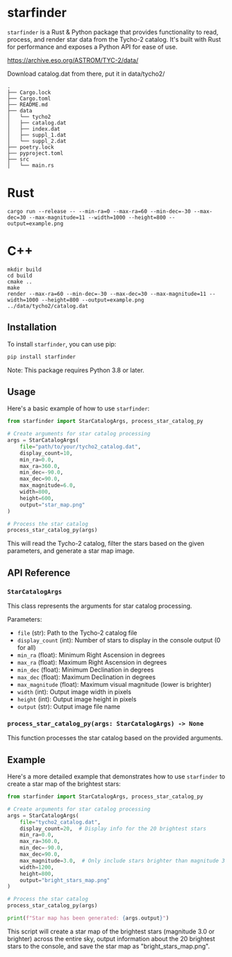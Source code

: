 # starfinder

`starfinder` is a Rust & Python package that provides functionality to read, process, and render star data from the Tycho-2 catalog. It's built with Rust for performance and exposes a Python API for ease of use.

https://archive.eso.org/ASTROM/TYC-2/data/

Download catalog.dat from there, put it in data/tycho2/

```
.
├── Cargo.lock
├── Cargo.toml
├── README.md
├── data
│   └── tycho2
│   ├── catalog.dat
│   ├── index.dat
│   ├── suppl_1.dat
│   └── suppl_2.dat
├── poetry.lock
├── pyproject.toml
├── src
│   └── main.rs
```

# Rust

```
cargo run --release -- --min-ra=0 --max-ra=60 --min-dec=-30 --max-dec=30 --max-magnitude=11 --width=1000 --height=800 --output=example.png
```

# C++

```
mkdir build
cd build
cmake ..
make
render --max-ra=60 --min-dec=-30 --max-dec=30 --max-magnitude=11 --width=1000 --height=800 --output=example.png ../data/tycho2/catalog.dat
```

## Installation

To install `starfinder`, you can use pip:

```bash
pip install starfinder
```

Note: This package requires Python 3.8 or later.

## Usage

Here's a basic example of how to use `starfinder`:

```python
from starfinder import StarCatalogArgs, process_star_catalog_py

# Create arguments for star catalog processing
args = StarCatalogArgs(
    file="path/to/your/tycho2_catalog.dat",
    display_count=10,
    min_ra=0.0,
    max_ra=360.0,
    min_dec=-90.0,
    max_dec=90.0,
    max_magnitude=6.0,
    width=800,
    height=600,
    output="star_map.png"
)

# Process the star catalog
process_star_catalog_py(args)
```

This will read the Tycho-2 catalog, filter the stars based on the given parameters, and generate a star map image.

## API Reference

### `StarCatalogArgs`

This class represents the arguments for star catalog processing.

Parameters:

- `file` (str): Path to the Tycho-2 catalog file
- `display_count` (int): Number of stars to display in the console output (0 for all)
- `min_ra` (float): Minimum Right Ascension in degrees
- `max_ra` (float): Maximum Right Ascension in degrees
- `min_dec` (float): Minimum Declination in degrees
- `max_dec` (float): Maximum Declination in degrees
- `max_magnitude` (float): Maximum visual magnitude (lower is brighter)
- `width` (int): Output image width in pixels
- `height` (int): Output image height in pixels
- `output` (str): Output image file name

### `process_star_catalog_py(args: StarCatalogArgs) -> None`

This function processes the star catalog based on the provided arguments.

## Example

Here's a more detailed example that demonstrates how to use `starfinder` to create a star map of the brightest stars:

```python
from starfinder import StarCatalogArgs, process_star_catalog_py

# Create arguments for star catalog processing
args = StarCatalogArgs(
    file="tycho2_catalog.dat",
    display_count=20,  # Display info for the 20 brightest stars
    min_ra=0.0,
    max_ra=360.0,
    min_dec=-90.0,
    max_dec=90.0,
    max_magnitude=3.0,  # Only include stars brighter than magnitude 3
    width=1200,
    height=800,
    output="bright_stars_map.png"
)

# Process the star catalog
process_star_catalog_py(args)

print(f"Star map has been generated: {args.output}")
```

This script will create a star map of the brightest stars (magnitude 3.0 or brighter) across the entire sky, output information about the 20 brightest stars to the console, and save the star map as "bright_stars_map.png".

